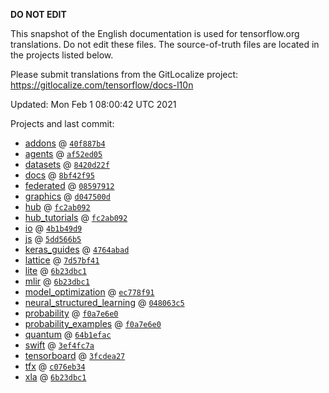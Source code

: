 __DO NOT EDIT__

This snapshot of the English documentation is used for tensorflow.org
translations. Do not edit these files. The source-of-truth files are located in
the projects listed below.

Please submit translations from the GitLocalize project: https://gitlocalize.com/tensorflow/docs-l10n

Updated: Mon Feb  1 08:00:42 UTC 2021

Projects and last commit:

- [addons](https://github.com/tensorflow/addons/tree/master/docs) @ <a href='https://github.com/tensorflow/addons/commit/40f887b4455f9080357bb56d66f8ee86dec1d688'><code>40f887b4</code></a>
- [agents](https://github.com/tensorflow/agents/tree/master/docs) @ <a href='https://github.com/tensorflow/agents/commit/af52ed0531f66299250bda57223bb58c900a7967'><code>af52ed05</code></a>
- [datasets](https://github.com/tensorflow/datasets/tree/master/docs) @ <a href='https://github.com/tensorflow/datasets/commit/8420d22f837f9a85d3a0c6f208b00962d442acb2'><code>8420d22f</code></a>
- [docs](https://github.com/tensorflow/docs/tree/master/site/en) @ <a href='https://github.com/tensorflow/docs/commit/8bf42f95cef824938df10b9c2f2d1fa22f952789'><code>8bf42f95</code></a>
- [federated](https://github.com/tensorflow/federated/tree/master/docs) @ <a href='https://github.com/tensorflow/federated/commit/08597912cb0fb272f301069bb59046e714b14725'><code>08597912</code></a>
- [graphics](https://github.com/tensorflow/graphics/tree/master/tensorflow_graphics/g3doc) @ <a href='https://github.com/tensorflow/graphics/commit/d047500d9b6cb9b716e4b02859d5cc9efb004156'><code>d047500d</code></a>
- [hub](https://github.com/tensorflow/hub/tree/master/docs) @ <a href='https://github.com/tensorflow/hub/commit/fc2ab092530e0d73b725198c3624b7330cf91d9b'><code>fc2ab092</code></a>
- [hub_tutorials](https://github.com/tensorflow/hub/tree/master/examples/colab) @ <a href='https://github.com/tensorflow/hub/commit/fc2ab092530e0d73b725198c3624b7330cf91d9b'><code>fc2ab092</code></a>
- [io](https://github.com/tensorflow/io/tree/master/docs) @ <a href='https://github.com/tensorflow/io/commit/4b1b49d9bf941ba913eb3763deffa08064448f4c'><code>4b1b49d9</code></a>
- [js](https://github.com/tensorflow/tfjs-website/tree/master/docs) @ <a href='https://github.com/tensorflow/tfjs-website/commit/5dd566b56c4dddc94ee7ddf72751e9c697d5a605'><code>5dd566b5</code></a>
- [keras_guides](https://github.com/tensorflow/docs/tree/snapshot-keras/site/en/guide/keras) @ <a href='https://github.com/tensorflow/docs/commit/4764abad680f9698f8ba9ace121ac9d0d9cb69af'><code>4764abad</code></a>
- [lattice](https://github.com/tensorflow/lattice/tree/master/docs) @ <a href='https://github.com/tensorflow/lattice/commit/7d57bf41cd73dd8d8c546fb41f93ef7557f68fe3'><code>7d57bf41</code></a>
- [lite](https://github.com/tensorflow/tensorflow/tree/master/tensorflow/lite/g3doc) @ <a href='https://github.com/tensorflow/tensorflow/commit/6b23dbc15988dd7bbfbdca7581f1cb2b85246e8c'><code>6b23dbc1</code></a>
- [mlir](https://github.com/tensorflow/tensorflow/tree/master/tensorflow/compiler/mlir/g3doc) @ <a href='https://github.com/tensorflow/tensorflow/commit/6b23dbc15988dd7bbfbdca7581f1cb2b85246e8c'><code>6b23dbc1</code></a>
- [model_optimization](https://github.com/tensorflow/model-optimization/tree/master/tensorflow_model_optimization/g3doc) @ <a href='https://github.com/tensorflow/model-optimization/commit/ec778f9166258aa3648dac2a1eb16c634da46244'><code>ec778f91</code></a>
- [neural_structured_learning](https://github.com/tensorflow/neural-structured-learning/tree/master/g3doc) @ <a href='https://github.com/tensorflow/neural-structured-learning/commit/048063c5e7180c8224b823d85273254caf58948f'><code>048063c5</code></a>
- [probability](https://github.com/tensorflow/probability/tree/master/tensorflow_probability/g3doc) @ <a href='https://github.com/tensorflow/probability/commit/f0a7e6e01e4c366edccf0ca84acc7a1beede58e2'><code>f0a7e6e0</code></a>
- [probability_examples](https://github.com/tensorflow/probability/tree/master/tensorflow_probability/examples/jupyter_notebooks) @ <a href='https://github.com/tensorflow/probability/commit/f0a7e6e01e4c366edccf0ca84acc7a1beede58e2'><code>f0a7e6e0</code></a>
- [quantum](https://github.com/tensorflow/quantum/tree/master/docs) @ <a href='https://github.com/tensorflow/quantum/commit/64b1efac36cd5b5026c8303bd107766a763987d8'><code>64b1efac</code></a>
- [swift](https://github.com/tensorflow/swift/tree/main/docs/site) @ <a href='https://github.com/tensorflow/swift/commit/3ef4fc7aaeeffa0420e2c357be95cc5ae531fccd'><code>3ef4fc7a</code></a>
- [tensorboard](https://github.com/tensorflow/tensorboard/tree/master/docs) @ <a href='https://github.com/tensorflow/tensorboard/commit/3fcdea271b1cf51ac5e4ae7d92a1e1bd92d57459'><code>3fcdea27</code></a>
- [tfx](https://github.com/tensorflow/tfx/tree/master/docs) @ <a href='https://github.com/tensorflow/tfx/commit/c076eb348ea502e9992f07ee793187d9b10668b4'><code>c076eb34</code></a>
- [xla](https://github.com/tensorflow/tensorflow/tree/master/tensorflow/compiler/xla/g3doc) @ <a href='https://github.com/tensorflow/tensorflow/commit/6b23dbc15988dd7bbfbdca7581f1cb2b85246e8c'><code>6b23dbc1</code></a>

